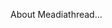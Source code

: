 <!-- 
.. link: 
.. description: 
.. tags: 
.. date: 2013/07/22 00:34:57
.. title: About
.. slug: about
-->

About Meadiathread... 